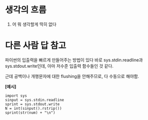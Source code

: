 # 생각의 흐름
1. 어 뭐 생각할게 딱히 없다

# 다른 사람 답 참고
파이썬의 입출력을 빠르게 만들어주는 방법이 있다
바로 sys.stdin.readline과
sys.stdout.write인데,
아마 저수준 입출력 함수들인 것 같다.

근데 공백이나 개행문자에 대한 flushing을 안해주므로, 다 수동으로 해야함.

**[예시]**
```
import sys
sinput = sys.stdin.readline
sprint = sys.stdout.write
N = int(sinput().rstrip())
sprint(str(num) + "\n")
```
